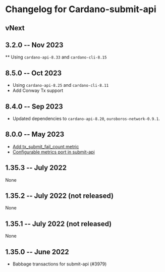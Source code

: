 # Changelog for Cardano-submit-api

## vNext

## 3.2.0 -- Nov 2023

** Using `cardano-api-8.33` and `cardano-cli-8.15`

## 8.5.0 -- Oct 2023

* Using `cardano-api-8.25` and `cardano-cli-8.11`
* Add Conway Tx support

## 8.4.0 -- Sep 2023

* Updated dependencies to `cardano-api-8.20`, `ouroboros-network-0.9.1`.

## 8.0.0 -- May 2023

- [Add tx_submit_fail_count metric](https://github.com/intersectmbo/cardano-node/pull/4566)
- [Configurable metrics port in submit-api](https://github.com/intersectmbo/cardano-node/pull/4281)

## 1.35.3 -- July 2022

None

## 1.35.2 -- July 2022 (not released)

None

## 1.35.1 -- July 2022 (not released)

None

## 1.35.0 -- June 2022
- Babbage transactions for submit-api (#3979)

